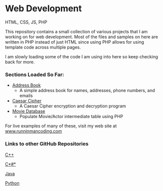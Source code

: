 # Web Development
HTML, CSS, JS, PHP

This repository contains a small collection of various projects that I am working on for web development.
Most of the files and samples on here are written in PHP instead of just HTML since using PHP allows for
using template code across multiple pages.

I am slowly loading some of the code I am using into here so keep checking back for more.

### Sections Loaded So Far:

  * [Address Book](addressbook)
    * A simple address book for names, addresses, phone numbers, and emails
  * [Caesar Cipher](caesarcipher)
    * A Caesar Cipher encryption and decryption program
  * [Movie Database](moviedatabase)
    * Populate Movie/Actor intermediate table using PHP

For live examples of many of these, visit my web site at www.runninmancoding.com

### Links to other GitHub Repositories

[C++](../cplusplus)

[C*#*](../csharp)

[Java](../java)

[Python](../python)
